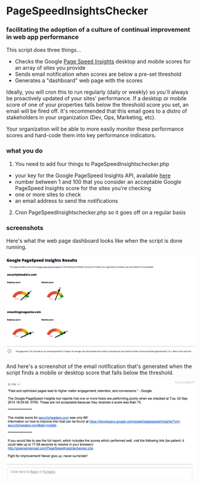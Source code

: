 # PageSpeedInsightsChecker



### facilitating the adoption of a culture of continual improvement in web app performance

This script does three things...

* Checks the Google [Page Speed Insights](https://developers.google.com/speed/pagespeed/insights/) desktop and mobile scores for an array of sites you provide
* Sends email notification when scores are below a pre-set threshold
* Generates a "dashboard" web page with the scores

Ideally, you will cron this to run regularly (daily or weekly) so you'll always be proactively updated of your sites' performance. If a desktop or mobile score of one of your properties falls below the threshold score you set, an email will be fired off. It's recommended that this email goes to a distro of stakeholders in your organization (Dev, Ops, Marketing, etc).

Your organization will be able to more easily monitor these performance scores and hard-code them into key performance indicators. 

### what you do

1. You need to add four things to PageSpeedInsightschecker.php

* your key for the Google PageSpeed Insights API, available [here](https://developers.google.com/speed/docs/insights/v1/getting_started)
* number between 1 and 100 that you consider an acceptable Google PageSpeed Insights score for the sites you're checking
* one or more sites to check
* an email address to send the notifications

2. Cron PageSpeedInsightschecker.php so it goes off on a regular basis

### screenshots

Here's what the web page dashboard looks like when the script is done running.

![example of PageSpeedInsightsChecker dashboard](https://github.com/cqueern/PageSpeedInsightsChecker/blob/master/PSIC-dashboard-example.png)

And here's a screenshot of the email notification that's generated when the script finds a mobile or desktop score that falls below the threshold.

![example of PageSpeedInsightsChecker email notification](https://github.com/cqueern/PageSpeedInsightsChecker/blob/master/PSIC-email-notification-example.png)


